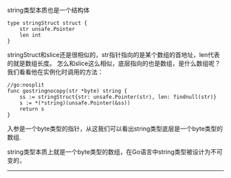 
string类型本质也是一个结构体

    type stringStruct struct {
        str unsafe.Pointer
        len int
    }

stringStruct和slice还是很相似的，str指针指向的是某个数组的首地址，len代表的就是数组长度。
怎么和slice这么相似，底层指向的也是数组，是什么数组呢？我们看看他在实例化时调用的方法：

    //go:nosplit
    func gostringnocopy(str *byte) string {
        ss := stringStruct{str: unsafe.Pointer(str), len: findnull(str)}
        s := *(*string)(unsafe.Pointer(&ss))
        return s
    }

入参是一个byte类型的指针，从这我们可以看出string类型底层是一个byte类型的数组.

string类型本质上就是一个byte类型的数组，在Go语言中string类型被设计为不可变的，

---

